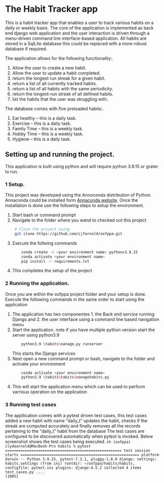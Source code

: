 # The Habit Tracker app

This is a habit tracker app that enables a user to track various habits on a daily or weekly basis. The core of the application is implemented as back end django web application and the user interaction is driven through a menu-driven command line interface-based application. All habits are stored in a SqlLite database this could be replaced with a more robust database if required.

The application allows for the following functionality:.

1. Allow the user to create a new habit.
2. Allow the user to update a habit completed.
3. return the longest run streak for a given habit.
4. return a list of all currently tracked habits.
5. return a list of all habits with the same periodicity.
6. return the longest-run streak of all defined habits.
7. list the habits that the user was struggling with.

The database comes with five preloaded habits:.

1. Eat healthy – this is a daily task.
2. Exercise – this is a daily task.
3. Family Time – this is a weekly task.
4. Hobby Time – this is a weekly task.
5. Hygiene – this is a daily task.


## Setting up and running the project.

This application is built using python and will require python 3.9.15 or grater to run.

### 1 Setup.

This project was developed using the Annoconda distribution of Python. Annaconda could be installed form [Annaconda website](https://www.anaconda.com). Once the installation is done use the following steps to setup the environment.
1. Start bash or command prompt
2. Navigate to the folder where you wand to checked out this project
    ```sh
     # Clone the project using 
     git clone https://github.com/cjfarnold/oofppa.git
    ```
3. Execute the follwing commands
    ```sh
        conda create -n <your environment name> python=3.9.15
        conda activate <your environment name>
        pip install -r requirements.txt
    ```
4. This completes the setup of the project

### 2 Running the application.
Once you are within the oofppa project folder and your setup is done. Execute the following commands in the same order to start using the application
1. The application has two componentes 1. the Back end service running Django and 2. the user interface using a command line based navigation menu
2. Start the application. note if you have multiple python version start the server using python3.9
    ```sh
        python3.9 \habits\manage.py runserver
    ```
    This starts the Django services
3. Next open a new command prompt or bash, navigate to the folder and activate your environment
    ```sh
        conda activate <your environment name>
        python3.9 \habits\habits\managehabits.py
    ```
4. This will start the application menu which can be used to perform varrious operation on the application 

### 3 Running test cases

The appllication comes with a pytest driven test cases, this test cases added a new habit with name "daily_t" updates the habit, checks if the streak are computed accurately and finally removes all the records pertaining to the "daily_t" habit from the database
The test cases are configured to be discovered automatically when pytest is invoked. Below screenshot shows the test cases being executed.
    ```sh
        (oofppa) clydearnold@MacBook-Pro habits % pytest   
        ===================================================== test session starts ======================================================
        platform darwin -- Python 3.9.15, pytest-7.2.1, pluggy-1.0.0
        django: settings: habits.settings (from ini)
        rootdir: ~/oofppa/habits/habits, configfile: pytest.ini
        plugins: django-4.5.2
        collected 4 items                                                                                                         test_cases.py ....                                                                                              [100%]
    ```


